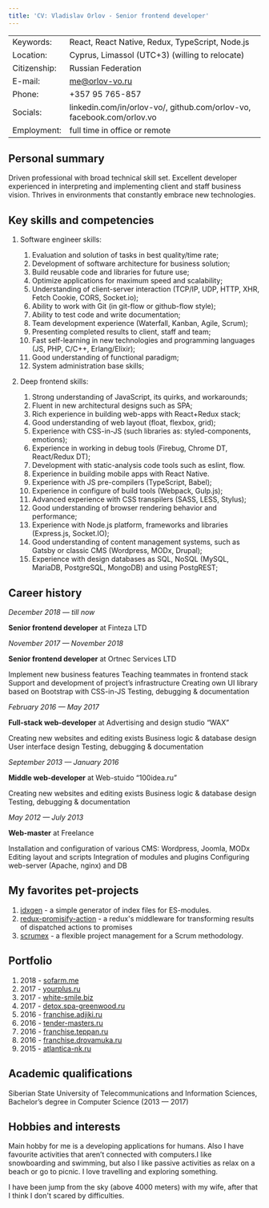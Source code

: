 ```yaml
---
title: 'CV: Vladislav Orlov - Senior frontend developer'
---
```


|              |                                                                       |
| ------------ | --------------------------------------------------------------------- |
| Keywords:    | React, React Native, Redux, TypeScript, Node.js                       |
| Location:    | Cyprus, Limassol (UTC+3) (willing to relocate)                        |
| Citizenship: | Russian Federation                                                    |
| E-mail:      | me@orlov-vo.ru                                                        |
| Phone:       | +357 95 765-857                                                       |
| Socials:     | linkedin.com/in/orlov-vo/, github.com/orlov-vo, facebook.com/orlov.vo |
| Employment:  | full time in office or remote                                         |

## Personal summary

Driven professional with broad technical skill set. Excellent developer experienced in interpreting
and implementing client and staff business vision. Thrives in environments that constantly embrace
new technologies.

## Key skills and competencies

1. Software engineer skills:

    1. Evaluation and solution of tasks in best quality/time rate;
    1. Development of software architecture for business solution;
    1. Build reusable code and libraries for future use;
    1. Optimize applications for maximum speed and scalability;
    1. Understanding of client-server interaction (TCP/IP, UDP, HTTP, XHR, Fetch Cookie, CORS,
       Socket.io);
    1. Ability to work with Git (in git-flow or github-flow style);
    1. Ability to test code and write documentation;
    1. Team development experience (Waterfall, Kanban, Agile, Scrum);
    1. Presenting completed results to client, staff and team;
    1. Fast self-learning in new technologies and programming languages (JS, PHP, C/C++,
       Erlang/Elixir);
    1. Good understanding of functional paradigm;
    1. System administration base skills;

1. Deep frontend skills:
    1. Strong understanding of JavaScript, its quirks, and workarounds;
    1. Fluent in new architectural designs such as SPA;
    1. Rich experience in building web-apps with React+Redux stack;
    1. Good understanding of web layout (float, flexbox, grid);
    1. Experience with CSS-in-JS (such libraries as: styled-components, emotions);
    1. Experience in working in debug tools (Firebug, Chrome DT, React/Redux DT);
    1. Development with static-analysis code tools such as eslint, flow.
    1. Experience in building mobile apps with React Native.
    1. Experience with JS pre-compilers (TypeScript, Babel);
    1. Experience in configure of build tools (Webpack, Gulp.js);
    1. Advanced experience with CSS transpilers (SASS, LESS, Stylus);
    1. Good understanding of browser rendering behavior and performance;
    1. Experience with Node.js platform, frameworks and libraries (Express.js, Socket.IO);
    1. Good understanding of content management systems, such as Gatsby or classic CMS (Wordpress,
       MODx, Drupal);
    1. Experience with design databases as SQL, NoSQL (MySQL, MariaDB, PostgreSQL, MongoDB) and
       using PostgREST;

## Career history

_December 2018 — till now_

**Senior frontend developer** at Finteza LTD

_November 2017 — November 2018_

**Senior frontend developer** at Ortnec Services LTD

Implement new business features Teaching teammates in frontend stack Support and development of
project’s infrastructure Creating own UI library based on Bootstrap with CSS-in-JS Testing,
debugging & documentation

_February 2016 — May 2017_

**Full-stack web-developer** at Advertising and design studio “WAX”

Creating new websites and editing exists Business logic & database design User interface design
Testing, debugging & documentation

_September 2013 — January 2016_

**Middle web-developer** at Web-stuido “100idea.ru”

Creating new websites and editing exists Business logic & database design Testing, debugging &
documentation

_May 2012 — July 2013_

**Web-master** at Freelance

Installation and configuration of various CMS: Wordpress, Joomla, MODx Editing layout and scripts
Integration of modules and plugins Configuring web-server (Apache, nginx) and DB

## My favorites pet-projects

1. [idxgen](https://github.com/orlov-vo/idxgen) - a simple generator of index files for ES-modules.
1. [redux-promisify-action](https://github.com/orlov-vo/redux-promisify-action) - a redux's
   middleware for transforming results of dispatched actions to promises
1. [scrumex](https://github.com/orlov-vo/scrumex/tree/develop) - a flexible project management for a
   Scrum methodology.

## Portfolio

1. 2018 - [sofarm.me](https://sofarm.me/)
1. 2017 - [yourplus.ru](http://yourplus.ru/)
1. 2017 - [white-smile.biz](https://white-smile.biz/)
1. 2017 - [detox.spa-greenwood.ru](http://detox.spa-greenwood.ru/)
1. 2016 - [franchise.adjiki.ru](http://franchise.adjiki.ru/)
1. 2016 - [tender-masters.ru](http://tender-masters.ru/)
1. 2016 - [franchise.teppan.ru](http://franchise.teppan.ru/)
1. 2016 - [franchise.drovamuka.ru](http://franchise.drovamuka.ru/)
1. 2015 - [atlantica-nk.ru](http://atlantica-nk.ru/)

## Academic qualifications

Siberian State University of Telecommunications and Information Sciences, Bachelor’s degree in
Computer Science (2013 — 2017)

## Hobbies and interests

Main hobby for me is a developing applications for humans. Also I have favourite activities that
aren’t connected with computers.I like snowboarding and swimming, but also I like passive activities
as relax on a beach or go to picnic. I love travelling and exploring something.

I have been jump from the sky (above 4000 meters) with my wife, after that I think I don't scared by
difficulties.
